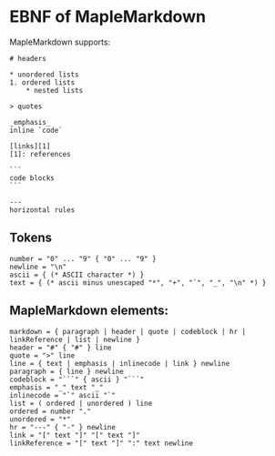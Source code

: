 # EBNF of MapleMarkdown

MapleMarkdown supports:

````
# headers

* unordered lists
1. ordered lists
    * nested lists

> quotes

_emphasis_
inline `code`

[links][1]
[1]: references

```
code blocks
```

---
horizontal rules

````

## Tokens

````
number = "0" ... "9" { "0" ... "9" }
newline = "\n"
ascii = { (* ASCII character *) }
text = { (* ascii minus unescaped "*", "+", "`", "_", "\n" *) }
````

## MapleMarkdown elements:

````
markdown = { paragraph | header | quote | codeblock | hr | linkReference | list | newline }
header = "#" { "#" } line
quote = ">" line
line = { text | emphasis | inlinecode | link } newline
paragraph = { line } newline
codeblock = "```" { ascii } "```"
emphasis = "_" text "_"
inlinecode = "`" ascii "`"
list = ( ordered | unordered ) line
ordered = number "."
unordered = "*"
hr = "---" { "-" } newline
link = "[" text "]" "[" text "]"
linkReference = "[" text "]" ":" text newline
````